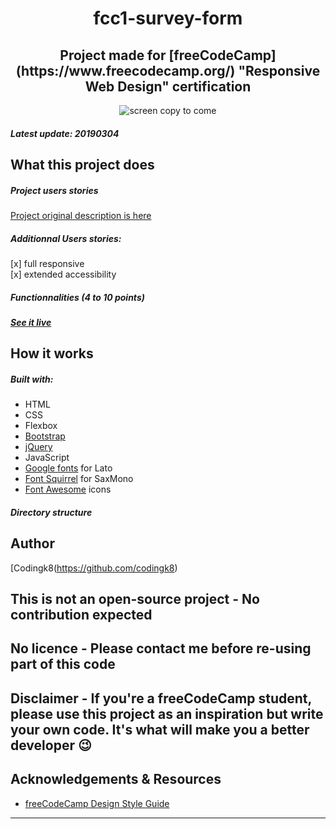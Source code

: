 <h1 align="center">fcc1-survey-form</h1>

<h2 align="center">Project made for [freeCodeCamp](https://www.freecodecamp.org/) "Responsive Web Design" certification</h2>


<p align="center"><img src="https://bigimage.png" alt="screen copy to come")</p>


##### Latest update: 20190304

## What this project does

##### Project users stories

[Project original description is here](https://learn.freecodecamp.org/responsive-web-design/responsive-web-design-projects/build-a-survey-form)

##### Additionnal Users stories: 
[x] full responsive  
[x] extended accessibility

##### Functionnalities (4 to 10 points)

##### [See it live](#)

## How it works

##### Built with:
* HTML
* CSS
* Flexbox
* [Bootstrap](https://getbootstrap.com/)
* [jQuery](#)
* JavaScript
* [Google fonts](https://fonts.google.com/) for Lato
* [Font Squirrel](https://www.fontsquirrel.com/) for SaxMono
* [Font Awesome](https://fontawesome.com/) icons

##### Directory structure

## Author

[Codingk8(https://github.com/codingk8)

## This is not an open-source project - No contribution expected

## No licence - Please contact me before re-using part of this code

## Disclaimer - If you're a freeCodeCamp student, please use this project as an inspiration but write your own code. It's what will make you a better developer :wink:

## Acknowledgements & Resources

* [freeCodeCamp Design Style Guide](https://design-style-guide.freecodecamp.org/)

---
